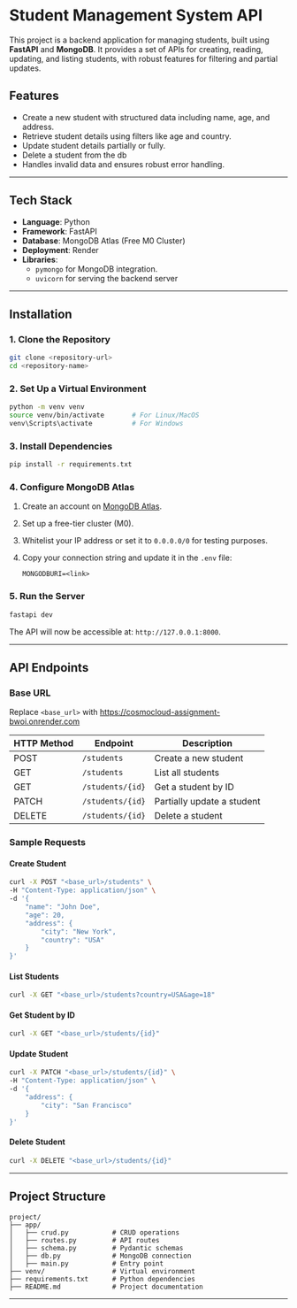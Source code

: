 # **Student Management System API**

This project is a backend application for managing students, built using **FastAPI** and **MongoDB**. It provides a set of APIs for creating, reading, updating, and listing students, with robust features for filtering and partial updates.


## **Features**
- Create a new student with structured data including name, age, and address.
- Retrieve student details using filters like age and country.
- Update student details partially or fully.
- Delete a student from the db
- Handles invalid data and ensures robust error handling.

---

## **Tech Stack**
- **Language**: Python
- **Framework**: FastAPI
- **Database**: MongoDB Atlas (Free M0 Cluster)
- **Deployment**: Render
- **Libraries**: 
  - `pymongo` for MongoDB integration.
  - `uvicorn` for serving the backend server

---

## **Installation**

### **1. Clone the Repository**
```bash
git clone <repository-url>
cd <repository-name>
```

### **2. Set Up a Virtual Environment**
```bash
python -m venv venv
source venv/bin/activate       # For Linux/MacOS
venv\Scripts\activate          # For Windows
```

### **3. Install Dependencies**
```bash
pip install -r requirements.txt
```

### **4. Configure MongoDB Atlas**
1. Create an account on [MongoDB Atlas](https://www.mongodb.com/cloud/atlas).
2. Set up a free-tier cluster (M0).
3. Whitelist your IP address or set it to `0.0.0.0/0` for testing purposes.
4. Copy your connection string and update it in the `.env` file:
   
   ```env
   MONGODBURI=<link>
   ```

### **5. Run the Server**

```bash
fastapi dev
```

The API will now be accessible at: `http://127.0.0.1:8000`.

---

## **API Endpoints**

### **Base URL**
Replace `<base_url>` with https://cosmocloud-assignment-bwoi.onrender.com

| HTTP Method | Endpoint              | Description                 |
|-------------|-----------------------|-----------------------------|
| POST        | `/students`           | Create a new student        |
| GET         | `/students`           | List all students           |
| GET         | `/students/{id}`      | Get a student by ID         |
| PATCH       | `/students/{id}`      | Partially update a student  |
| DELETE      | `/students/{id}`      | Delete a student            |


### **Sample Requests**

#### **Create Student**
```bash
curl -X POST "<base_url>/students" \
-H "Content-Type: application/json" \
-d '{
    "name": "John Doe",
    "age": 20,
    "address": {
        "city": "New York",
        "country": "USA"
    }
}'
```

#### **List Students**
```bash
curl -X GET "<base_url>/students?country=USA&age=18"
```

#### **Get Student by ID**
```bash
curl -X GET "<base_url>/students/{id}"
```

#### **Update Student**
```bash
curl -X PATCH "<base_url>/students/{id}" \
-H "Content-Type: application/json" \
-d '{
    "address": {
        "city": "San Francisco"
    }
}'
```

#### **Delete Student**
```bash
curl -X DELETE "<base_url>/students/{id}"
```

---

## **Project Structure**

```
project/
├── app/
│   ├── crud.py           # CRUD operations
│   ├── routes.py         # API routes
│   ├── schema.py         # Pydantic schemas
│   ├── db.py             # MongoDB connection
│   ├── main.py           # Entry point
├── venv/                 # Virtual environment
├── requirements.txt      # Python dependencies
├── README.md             # Project documentation
```

---

